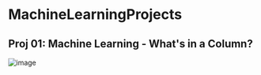 # MachineLearningProjects
## Proj 01: Machine Learning - What's in a Column?

![image](https://user-images.githubusercontent.com/37767727/176008508-5d091058-46e2-4dc8-bba3-ea69023aca84.png)
